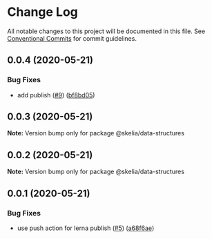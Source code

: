 # Change Log

All notable changes to this project will be documented in this file.
See [Conventional Commits](https://conventionalcommits.org) for commit guidelines.

## 0.0.4 (2020-05-21)


### Bug Fixes

* add publish ([#9](https://github.com/jerome-nelson/coding-dojo/issues/9)) ([bf8bd05](https://github.com/jerome-nelson/coding-dojo/commit/bf8bd0572103f4636aee64cbbe15df5abd2954f0))





## 0.0.3 (2020-05-21)

**Note:** Version bump only for package @skelia/data-structures





## 0.0.2 (2020-05-21)

**Note:** Version bump only for package @skelia/data-structures





## 0.0.1 (2020-05-21)


### Bug Fixes

* use push action for lerna publish ([#5](https://github.com/jerome-nelson/coding-dojo/issues/5)) ([a68f6ae](https://github.com/jerome-nelson/coding-dojo/commit/a68f6ae419cffa1e7d026f28d3a6f459b196aef5))
